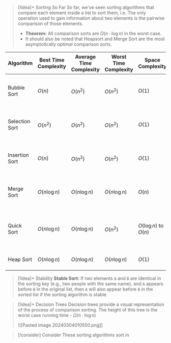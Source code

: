 
> [!idea]+ Sorting So Far
> So far, we've seen sorting algorithms that compare each element inside a list to sort them, i.e. The only operation used to gain information about two elements is the pairwise comparison of those elements. 
> - **Theorem:** All comparison sorts are $\Omega(n \cdot \log{n})$ in the worst case.
> - It should also be noted that Heapsort and Merge Sort are the most asymptotically optimal comparison sorts.



| Algorithm      | Best Time Complexity | Average Time Complexity | Worst Time Complexity | Space Complexity      | Stable | Notes                                      |
| -------------- | -------------------- | ----------------------- | --------------------- | --------------------- | ------ | ------------------------------------------ |
| Bubble Sort    | $O(n)$               | $O(n^2)$                | $O(n^2)$              | $O(1)$                | Yes    | Simple, but inefficient for large lists    |
| Selection Sort | $O(n^2)$             | $O(n^2)$                | $O(n^2)$              | $O(1)$                | No     | Simple, but not suitable for large lists   |
| Insertion Sort | $O(n)$               | $O(n^2)$                | $O(n^2)$              | $O(1)$                | Yes    | Efficient for small or nearly sorted lists |
| Merge Sort     | $O(n \log n)$        | $O(n \log n)$           | $O(n \log n)$         | $O(n)$                | Yes    | Efficient and stable, good for large lists |
| Quick Sort     | $O(n \log n)$        | $O(n \log n)$           | $O(n^2)$              | $O(\log n)$ to $O(n)$ | No     | Fast on average, but worst-case can be bad |
| Heap Sort      | $O(n \log n)$        | $O(n \log n)$           | $O(n \log n)$         | $O(1)$                | No     | In-place, but not stable                   |


> [!idea]+ Stability
> **Stable Sort:** If two elements `A` and `B` are identical in the sorting key (e.g., two people with the same name), and `A` appears before `B` in the original list, then `A` will also appear before `B` in the sorted list if the sorting algorithm is stable.



> [!idea]+ Decision Trees
> Decision trees provide a visual representation of the process of comparison sorting. The height of this tree is the worst case running time - $\Omega(n \cdot \log{n})$
> 
> ![[Pasted image 20240304010550.png]]


> [!consider] Consider
> These sorting algorithms sort in 
